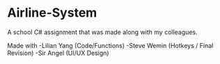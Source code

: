 # Airline-System
A school C# assignment that was made along with my colleagues.


Made with
  -Lilian Yang (Code/Functions)
  -Steve Wemin (Hotkeys / Final Revision)
  -Sir Angel (UI/UX Design)
